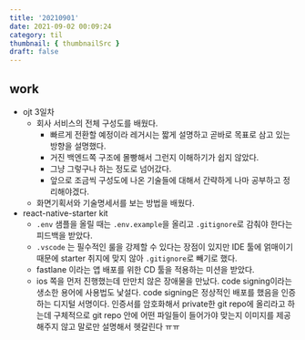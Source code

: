 ```yaml
---
title: '20210901'
date: 2021-09-02 00:09:24
category: til
thumbnail: { thumbnailSrc }
draft: false
---
```


## work

- ojt 3일차
  - 회사 서비스의 전체 구성도를 배웠다.
    - 빠르게 전환할 예정이라 레거시는 짧게 설명하고 곧바로 목표로 삼고 있는 방향을 설명했다.
    - 거진 백엔드쪽 구조에 몰빵해서 그런지 이해하기가 쉽지 않았다.
    - 그냥 그렇구나 하는 정도로 넘어갔다.
    - 앞으로 조금씩 구성도에 나온 기술들에 대해서 간략하게 나마 공부하고 정리해야겠다.
  - 화면기획서와 기술명세서를 보는 방법을 배웠다.
- react-native-starter kit
  - `.env` 샘플을 올릴 때는 `.env.example`을 올리고 `.gitignore`로 감춰야 한다는 피드백을 받았다.
  - `.vscode` 는 필수적인 룰을 강제할 수 있다는 장점이 있지만 IDE 툴에 얽매이기 때문에 starter 취지에 맞지 않아 `.gitignore`로 빼기로 했다.
  - fastlane 이라는 앱 배포를 위한 CD 툴을 적용하는 미션을 받았다.
  - ios 쪽을 먼저 진행했는데 만만치 않은 장애물을 만났다. code signing이라는 생소한 용어에 사용법도 낯설다. code signing은 정상적인 배포를 했음을 인증하는 디지털 서명이다. 인증서를 암호화해서 private한 git repo에 올리라고 하는데 구체적으로 git repo 안에 어떤 파일들이 들어가야 맞는지 이미지를 제공해주지 않고 말로만 설명해서 헷갈린다 ㅠㅠ

